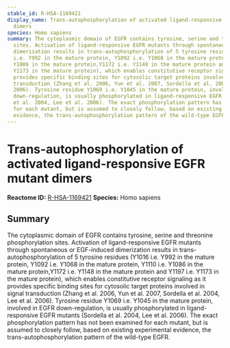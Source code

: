 ```yaml
---
stable_id: R-HSA-1169421
display_name: Trans-autophosphorylation of activated ligand-responsive EGFR mutant
  dimers
species: Homo sapiens
summary: The cytoplasmic domain of EGFR contains tyrosine, serine and threonine phosphorylation
  sites. Activation of ligand-responsive EGFR mutants through spontaneous or EGF-induced
  dimerization results in trans-autophosphorylation of 5 tyrosine residues (Y1016
  i.e. Y992 in the mature protein, Y1092 i.e. Y1068 in the mature protein, Y1110 i.e.
  Y1086 in the mature protein,Y1172 i.e. Y1148 in the mature protein and Y1197 i.e.
  Y1173 in the mature protein), which enables constitutive receptor signaling as it
  provides specific binding sites for cytosolic target proteins involved in signal
  transduction (Zhang et al. 2006, Yun et al. 2007, Sordella et al. 2004, Lee et al.
  2006). Tyrosine residue Y1069 i.e. Y1045 in the mature protein, involved in EGFR
  down-regulation, is usually phosphorylated in ligand-responsive EGFR mutants (Sordella
  et al. 2004, Lee et al. 2006). The exact phosphorylation pattern has not been examined
  for each mutant, but is assumed to closely follow, based on existing experimental
  evidence, the trans-autophosphorylation pattern of the wild-type EGFR.
---
```


# Trans-autophosphorylation of activated ligand-responsive EGFR mutant dimers
**Reactome ID:** [R-HSA-1169421](https://reactome.org/content/detail/R-HSA-1169421)
**Species:** Homo sapiens

## Summary

The cytoplasmic domain of EGFR contains tyrosine, serine and threonine phosphorylation sites. Activation of ligand-responsive EGFR mutants through spontaneous or EGF-induced dimerization results in trans-autophosphorylation of 5 tyrosine residues (Y1016 i.e. Y992 in the mature protein, Y1092 i.e. Y1068 in the mature protein, Y1110 i.e. Y1086 in the mature protein,Y1172 i.e. Y1148 in the mature protein and Y1197 i.e. Y1173 in the mature protein), which enables constitutive receptor signaling as it provides specific binding sites for cytosolic target proteins involved in signal transduction (Zhang et al. 2006, Yun et al. 2007, Sordella et al. 2004, Lee et al. 2006). Tyrosine residue Y1069 i.e. Y1045 in the mature protein, involved in EGFR down-regulation, is usually phosphorylated in ligand-responsive EGFR mutants (Sordella et al. 2004, Lee et al. 2006). The exact phosphorylation pattern has not been examined for each mutant, but is assumed to closely follow, based on existing experimental evidence, the trans-autophosphorylation pattern of the wild-type EGFR.
